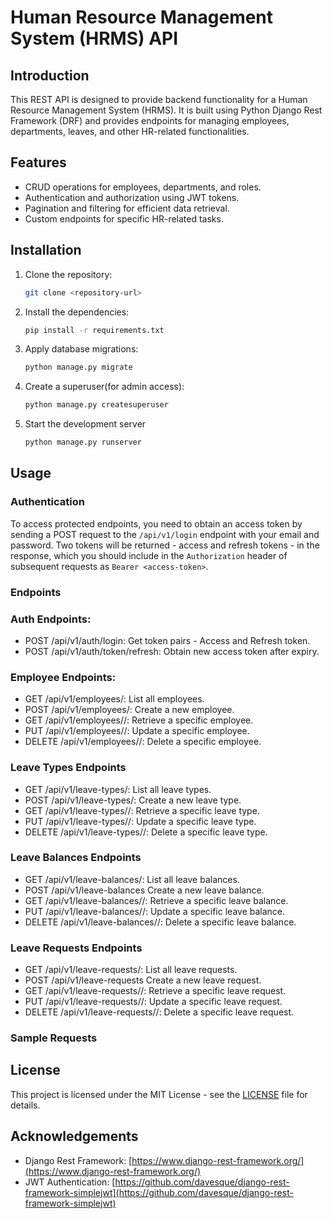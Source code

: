 # Human Resource Management System (HRMS) API

## Introduction

This REST API is designed to provide backend functionality for a Human Resource Management System (HRMS). It is built using Python Django Rest Framework (DRF) and provides endpoints for managing employees, departments, leaves, and other HR-related functionalities.

## Features

- CRUD operations for employees, departments, and roles.
- Authentication and authorization using JWT tokens.
- Pagination and filtering for efficient data retrieval.
- Custom endpoints for specific HR-related tasks.

## Installation

1. Clone the repository:
   ```bash
   git clone <repository-url>

2. Install the dependencies:
   ```bash
   pip install -r requirements.txt
   
3. Apply database migrations:
      ```bash
   python manage.py migrate
      
4. Create a superuser(for admin access):
      ```bash
   python manage.py createsuperuser
      
5. Start the development server
   ```bash
   python manage.py runserver

## Usage

### Authentication
To access protected endpoints, you need to obtain an access token by sending a POST request to the `/api/v1/login` endpoint with your email and password. Two tokens will be returned - access and refresh tokens - in the response, which you should include in the `Authorization` header of subsequent requests as `Bearer <access-token>`.

### Endpoints

### Auth Endpoints:

- POST /api/v1/auth/login: Get token pairs - Access and Refresh token.
- POST /api/v1/auth/token/refresh: Obtain new access token after expiry.


### Employee Endpoints:
- GET /api/v1/employees/: List all employees.
- POST /api/v1/employees/: Create a new employee.
- GET /api/v1/employees/<employee-id>/: Retrieve a specific employee.
- PUT /api/v1/employees/<employee-id>/: Update a specific employee.
- DELETE /api/v1/employees/<employee-id>/: Delete a specific employee.

### Leave Types Endpoints
- GET /api/v1/leave-types/: List all leave types.
- POST /api/v1/leave-types/: Create a new leave type.
- GET /api/v1/leave-types/<leave-type-id>/: Retrieve a specific leave type.
- PUT /api/v1/leave-types/<leave-type-id>/: Update a specific leave type.
- DELETE /api/v1/leave-types/<leave-type-id>/: Delete a specific leave type.

### Leave Balances Endpoints
- GET /api/v1/leave-balances/: List all leave balances.
- POST /api/v1/leave-balances Create a new leave balance.
- GET /api/v1/leave-balances/<leave-balance-id>/: Retrieve a specific leave balance.
- PUT /api/v1/leave-balances/<leave-balance-id>/: Update a specific leave balance.
- DELETE /api/v1/leave-balances/<leave-balance-id>/: Delete a specific leave balance.

### Leave Requests Endpoints
- GET /api/v1/leave-requests/: List all leave requests.
- POST /api/v1/leave-requests Create a new leave request.
- GET /api/v1/leave-requests/<leave-request-id>/: Retrieve a specific leave request.
- PUT /api/v1/leave-requests/<leave-request-id>/: Update a specific leave request.
- DELETE /api/v1/leave-requests/<leave-request-id>/: Delete a specific leave request.

### Sample Requests

## License

This project is licensed under the MIT License - see the [LICENSE](LICENSE) file for details.

## Acknowledgements

- Django Rest Framework: [https://www.django-rest-framework.org/](https://www.django-rest-framework.org/)
- JWT Authentication: [https://github.com/davesque/django-rest-framework-simplejwt](https://github.com/davesque/django-rest-framework-simplejwt)



